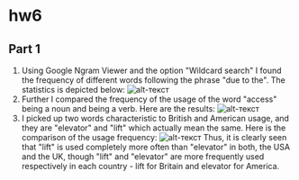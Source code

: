 # hw6
## Part 1
1. Using Google Ngram Viewer and the option "Wildcard search" I found the frequency of different words following the phrase "due to the". The statistics is depicted below:
![alt-текст](https://pp.userapi.com/c830209/v830209782/cab24/yZzmJOJ6A6U.jpg "Необязательный титул")
2. Further I compared the frequency of the usage of the word "access" being a noun and being a verb. Here are the results:
![alt-текст](https://pp.userapi.com/c830209/v830209210/cbf0b/tgZ2py3Fwb8.jpg "Необязательный титул")
3. I picked up two words characteristic to British and American usage, and they are "elevator" and "lift" which actually mean the same. Here is the comparison of the usage frequency:
![alt-текст](https://pp.userapi.com/c841425/v841425210/8b640/k9a0JMeaBSI.jpg "Необязательный титул")
Thus, it is clearly seen that "lift" is used completely more often than "elevator" in both, the USA and the UK, though "lift" and "elevator" are more frequently used respectively in each country - lift for Britain and elevator for America.
